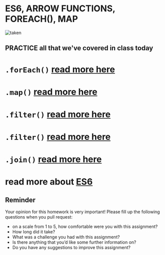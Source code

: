 # ES6, ARROW FUNCTIONS, FOREACH(), MAP  


![taken](https://i.imgflip.com/1urxdd.jpg)


## PRACTICE all that we've covered in class today 

# `.forEach()` [read more here](https://developer.mozilla.org/en-US/docs/Web/JavaScript/Reference/Global_Objects/Array/forEach)

# `.map()` [read more here](https://developer.mozilla.org/en-US/docs/Web/JavaScript/Reference/Global_Objects/Array/map)

# `.filter()` [read more here](https://developer.mozilla.org/en-US/docs/Web/JavaScript/Reference/Global_Objects/Array/filter)

# `.filter()` [read more here](https://developer.mozilla.org/en-US/docs/Web/JavaScript/Reference/Global_Objects/String/split)

# `.join()` [read more here](https://developer.mozilla.org/en-US/docs/Web/JavaScript/Reference/Global_Objects/Array/join)

# read more about [ES6](https://www.freecodecamp.org/news/write-less-do-more-with-javascript-es6-5fd4a8e50ee2/)









## Reminder
Your opinion for this homework is very important! Please fill up the following questions when you pull request:
* on a scale from 1 to 5, how comfortable were you with this assignment?
* How long did it take?
* What was a challenge you had with this assignment?
* Is there anything that you’d like some further information on?
* Do you have any suggestions to improve this assignment?
